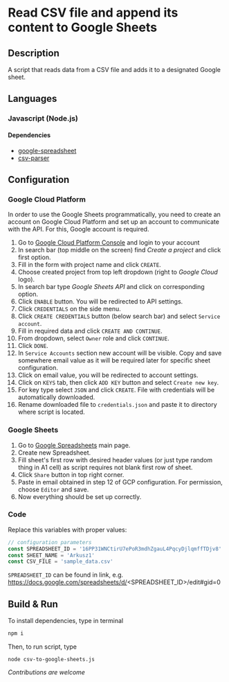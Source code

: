 # Read CSV file and append its content to Google Sheets
## Description
A script that reads data from a CSV file and adds it to a designated Google sheet.

## Languages
### Javascript (Node.js)
#### Dependencies
- [google-spreadsheet](https://www.npmjs.com/package/google-spreadsheet)
- [csv-parser](https://www.npmjs.com/package/csv-parser)

## Configuration
### Google Cloud Platform
In order to use the Google Sheets programmatically, you need to create an account on 
Google Cloud Platform and set up an account to communicate with the API. For this,
Google account is required.

1. Go to [Google Cloud Platform Console](https://console.cloud.google.com/) and login to your account
2. In search bar (top middle on the screen) find _Create a project_ and click first option.
3. Fill in the form with project name and click `CREATE`.
4. Choose created project from top left dropdown (right to _Google Cloud_ logo).
5. In search bar type _Google Sheets API_ and click on corresponding option.
6. Click `ENABLE` button. You will be redirected to API settings.
7. Click `CREDENTIALS` on the side menu.
8. Click `CREATE CREDENTIALS` button (below search bar) and select `Service account`.
9. Fill in required data and click `CREATE AND CONTINUE`.
10. From dropdown, select `Owner` role and click `CONTINUE`.
11. Click `DONE`.
12. In `Service Accounts` section new account will be visible. Copy and save somewhere email
value as it will be required later for specific sheet configuration.
13. Click on email value, you will be redirected to account settings.
14. Click on `KEYS` tab, then click `ADD KEY` button and select `Create new key`.
15. For key type select `JSON` and click `CREATE`. File with credentials will be automatically downloaded.
16. Rename downloaded file to `credentials.json` and paste it to directory where script is located.

### Google Sheets
1. Go to [Google Spreadsheets](https://docs.google.com/spreadsheets/) main page.
2. Create new Spreadsheet.
3. Fill sheet's first row with desired header values (or just type random thing in A1 cell)
as script requires not blank first row of sheet.
4. Click `Share` button in top right corner.
5. Paste in email obtained in step 12 of GCP configuration. For permission, choose `Editor` and save.
6. Now everything should be set up correctly.

### Code
Replace this variables with proper values:
```javascript
// configuration parameters
const SPREADSHEET_ID = '16PP31WNCtirU7ePoR3mdhZgauL4PqcyDjlqmffTDjv8'
const SHEET_NAME = 'Arkusz1'
const CSV_FILE = 'sample_data.csv'
```

`SPREADSHEET_ID` can be found in link, e.g.
https://docs.google.com/spreadsheets/d/<SPREADSHEET_ID>/edit#gid=0

## Build & Run
To install dependencies, type in terminal
```bash
npm i
```

Then, to run script, type
```shell
node csv-to-google-sheets.js
```

_Contributions are welcome_
